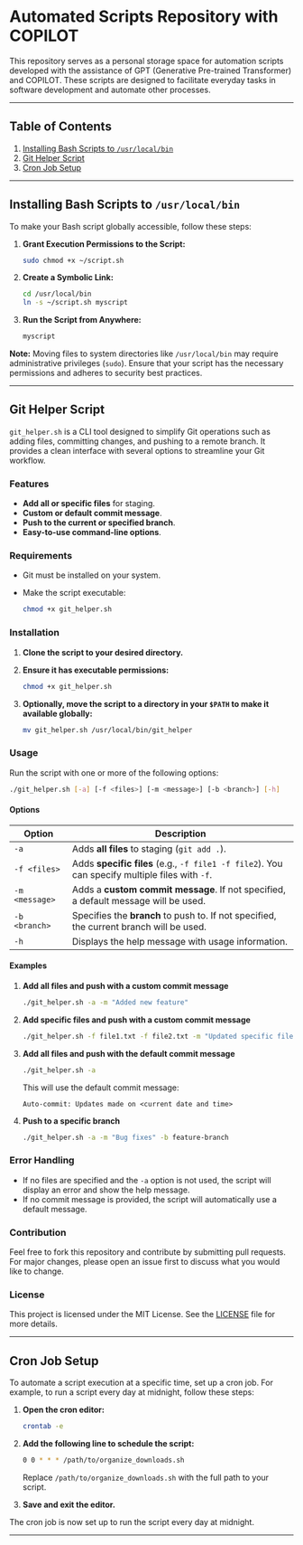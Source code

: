 # Automated Scripts Repository with COPILOT

This repository serves as a personal storage space for automation scripts developed with the assistance of GPT (Generative Pre-trained Transformer) and COPILOT. These scripts are designed to facilitate everyday tasks in software development and automate other processes.

---

## Table of Contents

1. [Installing Bash Scripts to `/usr/local/bin`](#installing-bash-scripts-to-usrlocalbin)
2. [Git Helper Script](#git-helper-script)
3. [Cron Job Setup](#cron-job-setup)

---

## Installing Bash Scripts to `/usr/local/bin`

To make your Bash script globally accessible, follow these steps:

1. **Grant Execution Permissions to the Script:**

    ```bash
    sudo chmod +x ~/script.sh
    ```

2. **Create a Symbolic Link:**

    ```bash
    cd /usr/local/bin
    ln -s ~/script.sh myscript
    ```

3. **Run the Script from Anywhere:**

    ```bash
    myscript
    ```

**Note:** Moving files to system directories like `/usr/local/bin` may require administrative privileges (`sudo`). Ensure that your script has the necessary permissions and adheres to security best practices.

---

## Git Helper Script

`git_helper.sh` is a CLI tool designed to simplify Git operations such as adding files, committing changes, and pushing to a remote branch. It provides a clean interface with several options to streamline your Git workflow.

### Features

- **Add all or specific files** for staging.
- **Custom or default commit message**.
- **Push to the current or specified branch**.
- **Easy-to-use command-line options**.

### Requirements

- Git must be installed on your system.
- Make the script executable:

  ```bash
  chmod +x git_helper.sh
  ```

### Installation

1. **Clone the script to your desired directory.**
2. **Ensure it has executable permissions:**

   ```bash
   chmod +x git_helper.sh
   ```

3. **Optionally, move the script to a directory in your `$PATH` to make it available globally:**

   ```bash
   mv git_helper.sh /usr/local/bin/git_helper
   ```

### Usage

Run the script with one or more of the following options:

```bash
./git_helper.sh [-a] [-f <files>] [-m <message>] [-b <branch>] [-h]
```

#### Options

| Option        | Description                                                                                     |
|---------------|-------------------------------------------------------------------------------------------------|
| `-a`          | Adds **all files** to staging (`git add .`).                                                     |
| `-f <files>`  | Adds **specific files** (e.g., `-f file1 -f file2`). You can specify multiple files with `-f`.    |
| `-m <message>`| Adds a **custom commit message**. If not specified, a default message will be used.              |
| `-b <branch>` | Specifies the **branch** to push to. If not specified, the current branch will be used.          |
| `-h`          | Displays the help message with usage information.                                                |

#### Examples

1. **Add all files and push with a custom commit message**

    ```bash
    ./git_helper.sh -a -m "Added new feature"
    ```

2. **Add specific files and push with a custom commit message**

    ```bash
    ./git_helper.sh -f file1.txt -f file2.txt -m "Updated specific files"
    ```

3. **Add all files and push with the default commit message**

    ```bash
    ./git_helper.sh -a
    ```

    This will use the default commit message:

    ```
    Auto-commit: Updates made on <current date and time>
    ```

4. **Push to a specific branch**

    ```bash
    ./git_helper.sh -a -m "Bug fixes" -b feature-branch
    ```

### Error Handling

- If no files are specified and the `-a` option is not used, the script will display an error and show the help message.
- If no commit message is provided, the script will automatically use a default message.

### Contribution

Feel free to fork this repository and contribute by submitting pull requests. For major changes, please open an issue first to discuss what you would like to change.

### License

This project is licensed under the MIT License. See the [LICENSE](LICENSE) file for more details.

---

## Cron Job Setup

To automate a script execution at a specific time, set up a cron job. For example, to run a script every day at midnight, follow these steps:

1. **Open the cron editor:**

    ```bash
    crontab -e
    ```

2. **Add the following line to schedule the script:**

    ```bash
    0 0 * * * /path/to/organize_downloads.sh
    ```

   Replace `/path/to/organize_downloads.sh` with the full path to your script.

3. **Save and exit the editor.**

The cron job is now set up to run the script every day at midnight.

---